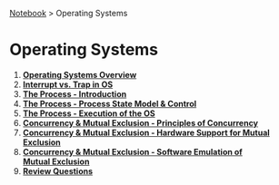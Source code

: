 <a href="../">Notebook</a> > Operating Systems

# Operating Systems



1. **<a href="./operating-systems-overview">Operating Systems Overview</a>**
1. **<a href="./interrupt-vs-trap-in-os">Interrupt vs. Trap in OS</a>**
1. **<a href="./the-process-introduction">The Process - Introduction</a>**
1. **<a href="./the-process-process-state-models-and-control">The Process - Process State Model & Control</a>**
1. **<a href="./the-process-execution-of-the-os">The Process - Execution of the OS</a>**
1. **<a href="./concurrency-and-mutual-exclusion-principles-of-concurrency">Concurrency & Mutual Exclusion - Principles of Concurrency</a>**
1. **<a href="./concurrency-and-mutual-exclusion-hardware-support-for-mutual-exclusion">Concurrency & Mutual Exclusion - Hardware Support for Mutual Exclusion</a>**
1. **<a href="./concurrency-and-mutual-exclusion-software-emulation-of-mutual-exclusion">Concurrency & Mutual Exclusion - Software Emulation of Mutual Exclusion</a>**
1. **<a href="./review-questions">Review Questions</a>**

